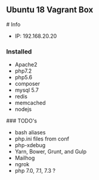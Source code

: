 ## Ubuntu 18 Vagrant Box

# Info
* IP: 192.168.20.20

### Installed

* Apache2
* php7.2
* php5.6
* composer
* mysql 5.7
* redis
* memcached
* nodejs

### TODO's

* bash aliases
* php.ini files from conf
* php-xdebug
* Yarn, Bower, Grunt, and Gulp
* Mailhog
* ngrok
* php 7.0, 7.1, 7.3 ?